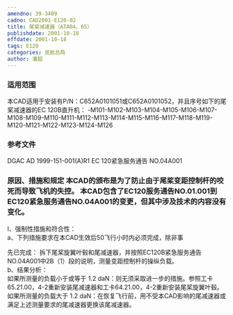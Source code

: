 ```yaml
---
amendno: 39-3409  
cadno: CAD2001-E120-02  
title: 尾桨减速器（ATA04，65）  
publishdate: 2001-10-18  
effdate: 2001-10-18  
tags: E120  
categories: 民航总局  
author: 潘超  
---
```

  
### 适用范围  
本CAD适用于安装有P/N：C652A0101051或C652A0101052，并且序号如下的尾桨减速器的EC 120B直升机：
-M101-M102-M103-M104-M105-M106-M107-M108-M109-M110-M111-M112-M113-M114-M115-M116-M117-M118-M119-M120-M121-M122-M123-M124-M126  
  
<!--more-->  
### 参考文件  
DGAC AD 1999-151-001(A)R1             EC 120紧急服务通告 NO.04A001  
  
### 原因、措施和规定 本CAD的颁布是为了防止由于尾桨变距控制杆的咬死而导致飞机的失控。     本CAD包含了EC120服务通告NO.01.001到EC120紧急服务通告NO.04A001的变更，但其中涉及技术的内容没有变化。  
I、强制性措施和符合性：  
a、下列措施要求在本CAD生效后50飞行小时内必须完成，除非事  
  
先已完成：         拆下尾桨旋翼叶毂和尾减速器，并按照EC120B紧急服务通告NO.04A001中2B（1）段的说明，测量变距控制杆的操纵负载。  
b、结果分析：  
       如果所测量的负载小于或等于 1.2 daN：则无须采取进一步的措施。参照工卡65.21.00，4-2重新安装尾减速器和工卡64.21.00，4-2重新安装尾桨旋翼叶毂。  
       如果所测量的负载大于 1.2 daN：在恢复飞行前，用不受本CAD影响的尾减速器或满足上述测量要求的尾减速器更换该尾减速器。  
